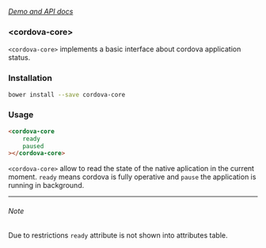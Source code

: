 _[Demo and API docs](https://adelarosab.github.io/cordova-core)_

### &lt;cordova-core&gt;
`<cordova-core>` implements a basic interface about cordova application status.

### Installation
```bash
bower install --save cordova-core
```

### Usage
```html
<cordova-core
    ready
    paused
></cordova-core>
```

`<cordova-core>` allow to read the state of the native aplication in the 
current moment. `ready` means cordova is fully operative and `pause` the 
application is running in background. 

---

###### Note
Due to restrictions `ready` attribute is not shown into attributes table.
